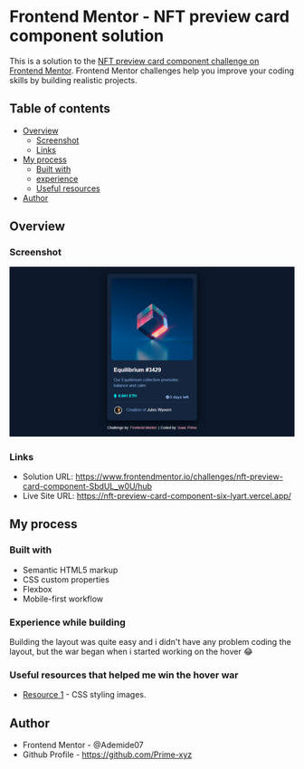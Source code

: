 # Frontend Mentor - NFT preview card component solution

This is a solution to the [NFT preview card component challenge on Frontend Mentor](https://www.frontendmentor.io/challenges/nft-preview-card-component-SbdUL_w0U). Frontend Mentor challenges help you improve your coding skills by building realistic projects. 

## Table of contents

- [Overview](#overview)
  - [Screenshot](#screenshot)
  - [Links](#links)
- [My process](#my-process)
  - [Built with](#built-with)
  - [experience](#Experience)
  - [Useful resources](#useful-resources)
- [Author](#author)


## Overview

### Screenshot

![Screenshot](/Prime-NFT-preview-card-component.png)
  
### Links

- Solution URL: https://www.frontendmentor.io/challenges/nft-preview-card-component-SbdUL_w0U/hub
- Live Site URL: https://nft-preview-card-component-six-lyart.vercel.app/

## My process

### Built with

- Semantic HTML5 markup
- CSS custom properties
- Flexbox
- Mobile-first workflow

### Experience while building
Building the layout was quite easy and i didn't have any problem coding the layout, but the war began when i started working on the hover 😂

### Useful resources that helped me win the hover war
- [Resource 1](https://www.w3schools.com) - CSS styling images.

## Author
- Frontend Mentor - @Ademide07
- Github Profile - https://github.com/Prime-xyz
